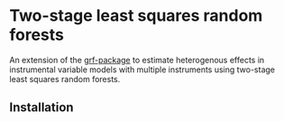 # Two-stage least squares random forests

An extension of the [grf-package] to estimate heterogenous effects in instrumental variable models with multiple instruments using two-stage least squares random forests.

## Installation






[grf-package]: https://github.com/grf-labs/grf




